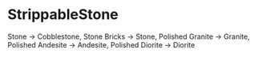 # StrippableStone
Stone -> Cobblestone,
Stone Bricks -> Stone,
Polished Granite -> Granite,
Polished Andesite -> Andesite,
Polished Diorite -> Diorite
